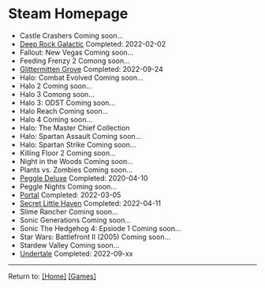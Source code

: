 # Steam Homepage

- Castle Crashers Coming soon...
- [Deep Rock Galactic](/Games/Steam/DeepRockGalactic) Completed: 2022-02-02
- Fallout: New Vegas Coming soon...
- Feeding Frenzy 2 Comong soon...
- [Glittermitten Grove](/Games/Steam/GlittermittenGrove) Completed: 2022-09-24
- Halo: Combat Evolved Coming soon...
- Halo 2 Coming soon...
- Halo 3 Comong soon...
- Halo 3: ODST Coming soon...
- Halo Reach Coming soon...
- Halo 4 Coming soon...
- Halo: The Master Chief Collection
- Halo: Spartan Assault Coming soon...
- Halo: Spartan Strike Coming soon...
- Killing Floor 2 Coming soon...
- Night in the Woods Coming soon...
- Plants vs. Zombies Coming soon...
- [Peggle Deluxe](/Games/Steam/PeggleDeluxe) Completed: 2020-04-10
- Peggle Nights Coming soon...
- [Portal](/Games/Steam/Portal) Completed: 2022-03-05
- [Secret Little Haven](/Games/Steam/SecretLittleHaven) Completed: 2022-04-11
- Slime Rancher Coming soon...
- Sonic Generations Coming soon...
- Sonic The Hedgehog 4: Epsiode 1 Coming soon...
- Star Wars: Battlefront II (2005) Coming soon...
- Stardew Valley Coming soon...
- [Undertale](/Games/Steam/Undertale) Completed: 2022-09-xx

***
Return to: [[Home]](/index) [[Games]](/Games/Home)